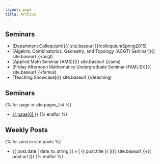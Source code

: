 ```yaml
---
layout: page
title: Archive
---
```


## Seminars ##
- [Department Colloquium]({{ site.baseurl }}/colloquiumSpring2015)
- [Algebra, Combinatorics, Geometry, and Topology (ACGT) Seminar]({{ site.baseurl }}/acgt)
- [Applied Math Seminar (AMS)]({{ site.baseurl }}/ams)
- [Friday Afternoon Mathematics Undergraduate Seminar (FAMUS)]({{ site.baseurl }}/famus)
- [Teaching Showcase]({{ site.baseurl }}/teaching)

## Seminars ##
{% for page in site.pages_list %}
- <a href="{{ page[1]  }}">{{ page[0] }}</a>
{% endfor %}

## Weekly Posts ##
{% for post in site.posts %}
- {{ post.date | date_to_string }} &raquo; [ {{ post.title }} ]({{ site.baseurl }}/{{ post.url }})
{% endfor %}
